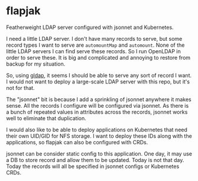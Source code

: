 # flapjak

Featherweight LDAP server configured with jsonnet and Kubernetes.

I need a little LDAP server. I don't have many records to serve, but some record
types I want to serve are `automountMap` and `automount`. None of the little
LDAP servers I can find serve these records. So I run OpenLDAP in order to serve
these. It is big and complicated and annoying to restore from backup for my
situation.

So, using [gldap], it seems I should be able to serve any sort of record I want.
I would not want to deploy a large-scale LDAP server with this repo, but it's
not for that.

The "jsonnet" bit is because I add a sprinkling of jsonnet anywhere it makes
sense. All the records I configure will be configured via jsonnet. As there is a
bunch of repeated values in attributes across the records, jsonnet works well to
eliminate that duplication.

I would also like to be able to deploy applications on Kubernetes that need
their own UID/GID for NFS storage. I want to deploy these IDs along with the
applications, so flapjak can also be configured with CRDs.

jsonnet can be consider static config to this application. One day, it may use a
DB to store record and allow them to be updated. Today is not that day. Today
the records will all be specified in jsonnet configs or Kubernetes CRDs.

[gldap]: https://github.com/jimlambrt/gldap
